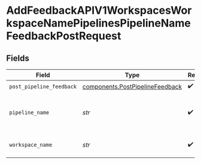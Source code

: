 # AddFeedbackAPIV1WorkspacesWorkspaceNamePipelinesPipelineNameFeedbackPostRequest


## Fields

| Field                                                                              | Type                                                                               | Required                                                                           | Description                                                                        |
| ---------------------------------------------------------------------------------- | ---------------------------------------------------------------------------------- | ---------------------------------------------------------------------------------- | ---------------------------------------------------------------------------------- |
| `post_pipeline_feedback`                                                           | [components.PostPipelineFeedback](../../models/components/postpipelinefeedback.md) | :heavy_check_mark:                                                                 | N/A                                                                                |
| `pipeline_name`                                                                    | *str*                                                                              | :heavy_check_mark:                                                                 | The name of the pipeline used for search.                                          |
| `workspace_name`                                                                   | *str*                                                                              | :heavy_check_mark:                                                                 | Type the name of the workspace.                                                    |